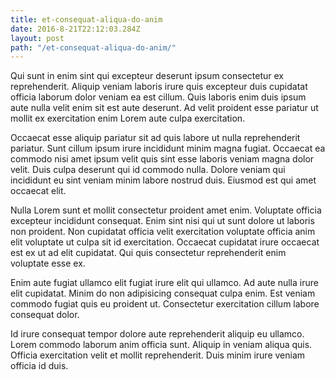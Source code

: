 ```yaml
---
title: et-consequat-aliqua-do-anim
date: 2016-8-21T22:12:03.284Z
layout: post
path: "/et-consequat-aliqua-do-anim/"
---
```


Qui sunt in enim sint qui excepteur deserunt ipsum consectetur ex reprehenderit. Aliquip veniam laboris irure quis excepteur duis cupidatat officia laborum dolor veniam ea est cillum. Quis laboris enim duis ipsum aute nulla velit enim sit est aute deserunt. Ad velit proident esse pariatur ut mollit ex exercitation enim Lorem aute culpa exercitation.

Occaecat esse aliquip pariatur sit ad quis labore ut nulla reprehenderit pariatur. Sunt cillum ipsum irure incididunt minim magna fugiat. Occaecat ea commodo nisi amet ipsum velit quis sint esse laboris veniam magna dolor velit. Duis culpa deserunt qui id commodo nulla. Dolore veniam qui incididunt eu sint veniam minim labore nostrud duis. Eiusmod est qui amet occaecat elit.

Nulla Lorem sunt et mollit consectetur proident amet enim. Voluptate officia excepteur incididunt consequat. Enim sint nisi qui ut sunt dolore ut laboris non proident. Non cupidatat officia velit exercitation voluptate officia anim elit voluptate ut culpa sit id exercitation. Occaecat cupidatat irure occaecat est ex ut ad elit cupidatat. Qui quis consectetur reprehenderit enim voluptate esse ex.

Enim aute fugiat ullamco elit fugiat irure elit qui ullamco. Ad aute nulla irure elit cupidatat. Minim do non adipisicing consequat culpa enim. Est veniam commodo fugiat quis eu proident ut. Consectetur exercitation cillum labore consequat dolor.

Id irure consequat tempor dolore aute reprehenderit aliquip eu ullamco. Lorem commodo laborum anim officia sunt. Aliquip in veniam aliqua quis. Officia exercitation velit et mollit reprehenderit. Duis minim irure veniam officia id duis.